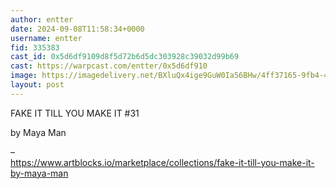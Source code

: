 ```yaml
---
author: entter
date: 2024-09-08T11:58:34+0000
username: entter
fid: 335383
cast_id: 0x5d6df9109d8f5d72b6d5dc303928c39032d99b69
cast: https://warpcast.com/entter/0x5d6df910
image: https://imagedelivery.net/BXluQx4ige9GuW0Ia56BHw/4ff37165-9fb4-4e83-6201-780887b90600/original
layout: post
---
```

FAKE IT TILL YOU MAKE IT #31  
  
by Maya Man  
  
–  
https://www.artblocks.io/marketplace/collections/fake-it-till-you-make-it-by-maya-man  

<img src='https://imagedelivery.net/BXluQx4ige9GuW0Ia56BHw/4ff37165-9fb4-4e83-6201-780887b90600/original' alt='' referrerpolicy='no-referrer'/>